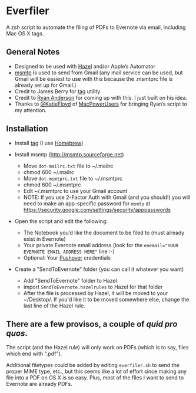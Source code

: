 Everfiler
=========

A zsh script to automate the filing of PDFs to Evernote via email, including Mac OS X tags.

## General Notes

- Designed to be used with [Hazel](http://www.noodlesoft.com/hazel.php) and/or Apple’s Automator
- [msmtp](http://msmtp.sourceforge.net) is used to send from Gmail (any mail service can be used, but Gmail will be easiest to use with this because the .msmtprc file is already set up for Gmail.)
- Credit to James Berry for [tag](https://github.com/jdberry) utility
- Credit to [Ryan Anderson](http://ryananderson.com.au/projects/everfiler/) for coming up with this. I just built on his idea.
- Thanks to [@KatieFloyd](https://twitter.com/katiefloyd) of [MacPowerUsers](http://www.macpowerusers.com) for bringing Ryan’s script to my attention.

## Installation

- Install [tag](https://github.com/jdberry/tag) (I use [Homebrew](http://mxcl.github.com/homebrew/))

- Install msmtp (http://msmtp.sourceforge.net)
	- Move `dot-mailrc.txt` file to ~/.mailrc
	- chmod 600 ~/.mailrc
	- Move `dot-msmtprc.txt` file to ~/.msmtprc
	- chmod 600 ~/.msmtprc
	- Edit ~/.msmtprc to use your Gmail account
	- NOTE: If you use 2-Factor Auth with Gmail (and you should!) you will need to make an app-specific password for `msmtp` at <https://security.google.com/settings/security/apppasswords>

- Open the script and edit the following:
  - The Notebook you’d like the document to be filed to (must already exist in Evernote)
  - Your private Evernote email address (look for the `enemail="YOUR EVERNOTE EMAIL ADDRESS HERE"` line :-)
  - Optional: Your [Pushover](https://pushover.net) credentials

- Create a "SendToEvernote" folder (you can call it whatever you want)
	- Add "SendToEvernote" folder to Hazel
	- import `SendToEvernote.hazelrules` to Hazel for that folder
	- After the file is processed by Hazel, it will be moved to your ~/Desktop/. If you'd like it to be moved somewhere else, change the last line of the Hazel rule.

## There are a few provisos, a couple of *quid pro quos*.

The script (and the Hazel rule) will only work on PDFs (which is to say, files which end with ".pdf").

Additional filetypes could be added by editing `everfiler.sh` to send the proper MIME type, etc., but this seems like a lot of effort since making any file into a PDF on OS X is so easy. Plus, most of the files I want to send to Evernote are already PDFs.

